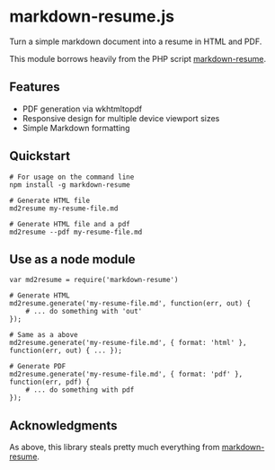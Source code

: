 markdown-resume.js
==================

Turn a simple markdown document into a resume in HTML and PDF.

This module borrows heavily from the PHP script [markdown-resume](https://github.com/there4/markdown-resume).

## Features

* PDF generation via wkhtmltopdf
* Responsive design for multiple device viewport sizes
* Simple Markdown formatting

## Quickstart
    
    # For usage on the command line
    npm install -g markdown-resume

    # Generate HTML file
    md2resume my-resume-file.md

    # Generate HTML file and a pdf
    md2resume --pdf my-resume-file.md

## Use as a node module

    var md2resume = require('markdown-resume')

    # Generate HTML
    md2resume.generate('my-resume-file.md', function(err, out) {
        # ... do something with 'out'
    });

    # Same as a above
    md2resume.generate('my-resume-file.md', { format: 'html' }, function(err, out) { ... });

    # Generate PDF
    md2resume.generate('my-resume-file.md', { format: 'pdf' }, function(err, pdf) {
        # ... do something with pdf
    });

## Acknowledgments

As above, this library steals pretty much everything from [markdown-resume](https://github.com/there4/markdown-resume).
